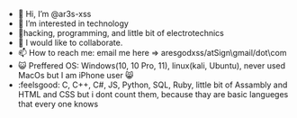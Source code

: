 - 👋 Hi, I’m @ar3s-xss
- 👀 I’m interested in technology
- 🌱hacking, programming, and little bit of electrotechnics
- 💞️ I would like to collaborate.
- 📫 How to reach me: email me here => aresgodxss/atSign\gmail/dot\com
- :smiley_cat: Preffered OS: Windows(10, 10 Pro, 11), linux(kali, Ubuntu), never used MacOs but I am iPhone user :smile_cat: 
- :feelsgood: C, C++, C#, JS, Python, SQL, Ruby, little bit of Assambly and HTML and CSS but i dont count them, because thay are basic langueges that every one knows  
<!---
AresGodXss/AresGodXss is a ✨ special ✨ repository because its `README.md` (this file) appears on your GitHub profile.
You can click the Preview link to take a look at your changes.
--->
